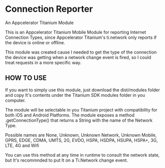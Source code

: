 Connection Reporter
=========================================
An Appcelerator Titanium Module

This is an Appcelerator Titanium Mobile Module for reporting Internet Connection Types, since Appcelerator Titanium's ti.network only reports if the device is online or offline.

This module was created cause I needed to get the type of the connection the device was getting when a network change event is fired, so I could treat requests in a more specific way.

HOW TO USE
-------------------------
If you want to simply use this module, just download the dist/modules folder and copy It's contents under the Titanium SDK modules folder in you computer.

The module will be selectable in you Titanium project with compatibility for both iOS and Android Platforms.
The module exposes a method .getConnectionType() that returns a String with the name of the Network Type.

Possible names are None, Unknown, Unknown Network, Unknown Mobile, GPRS, EDGE, CDMA, UMTS, 2G, EVDO, HSPA, HSDPA, HSUPA, HSPA+, 3G, LTE, 4G and Wifi

You can use this method at any time in runtime to consult the network state, but It's recommnded to put It on a Ti.Network change event.
